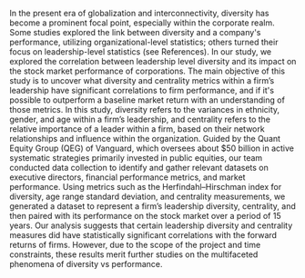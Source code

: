 In the present era of globalization and interconnectivity, diversity has become a prominent focal point, especially within the corporate realm. Some studies explored the link between diversity and a company's performance, utilizing organizational-level statistics; others turned their focus on leadership-level statistics (see References). In our study, we explored the correlation between leadership level diversity and its impact on the stock market performance of corporations.
The main objective of this study is to uncover what diversity and centrality metrics within a firm’s leadership have significant correlations to firm performance, and if it's possible to outperform a baseline market return with an understanding of those metrics. In this study, diversity refers to the variances in ethnicity, gender, and age within a firm’s leadership, and centrality refers to the relative importance of a leader within a firm, based on their network relationships and influence within the organization.
Guided by the Quant Equity Group (QEG) of Vanguard, which oversees about $50 billion in active systematic strategies primarily invested in public equities, our team conducted data collection to identify and gather relevant datasets on executive directors, financial performance metrics, and market performance. Using metrics such as the Herfindahl–Hirschman index for diversity, age range standard deviation, and centrality measurements, we generated a dataset to represent a firm’s leadership diversity, centrality, and then paired with its performance on the stock market over a period of 15 years.
Our analysis suggests that certain leadership diversity and centrality measures did have statistically significant correlations with the forward returns of firms. However, due to the scope of the project and time constraints, these results merit further studies on the multifaceted phenomena of diversity vs performance. 
